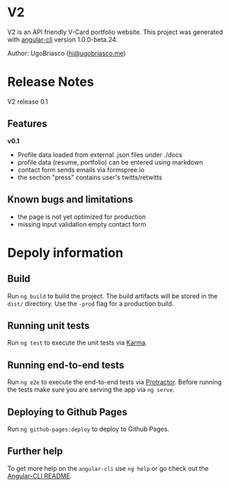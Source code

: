 # V2
V2 is an API friendly V-Card portfolio website.
This project was generated with [angular-cli](https://github.com/angular/angular-cli) version 1.0.0-beta.24.

Author: UgoBriasco (hi@ugobriasco.me)

# Release Notes
V2 release 0.1

## Features 
**v0.1**
- Profile data loaded from external .json files under ./docs
- profile data (resume, portfolio) can be entered using markdown
- contact form sends emails via formspree.io
- the section "press" contains user's twitts/retwitts


## Known bugs and limitations
- the page is not yet optimized for production
- missing input validation empty contact form

# Depoly information

## Build

Run `ng build` to build the project. The build artifacts will be stored in the `dist/` directory. Use the `-prod` flag for a production build.

## Running unit tests

Run `ng test` to execute the unit tests via [Karma](https://karma-runner.github.io).

## Running end-to-end tests

Run `ng e2e` to execute the end-to-end tests via [Protractor](http://www.protractortest.org/).
Before running the tests make sure you are serving the app via `ng serve`.

## Deploying to Github Pages

Run `ng github-pages:deploy` to deploy to Github Pages.

## Further help

To get more help on the `angular-cli` use `ng help` or go check out the [Angular-CLI README](https://github.com/angular/angular-cli/blob/master/README.md).
